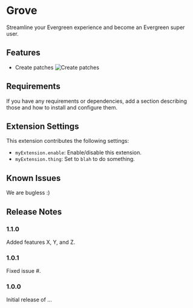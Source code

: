 # Grove

Streamline your Evergreen experience and become an Evergreen super user.

## Features

-   Create patches ![Create patches](images/create-patches.png)

## Requirements

If you have any requirements or dependencies, add a section describing those and how to install and configure them.

## Extension Settings

This extension contributes the following settings:

-   `myExtension.enable`: Enable/disable this extension.
-   `myExtension.thing`: Set to `blah` to do something.

## Known Issues

We are bugless :)

## Release Notes

### 1.1.0

Added features X, Y, and Z.

### 1.0.1

Fixed issue #.

### 1.0.0

Initial release of ...
